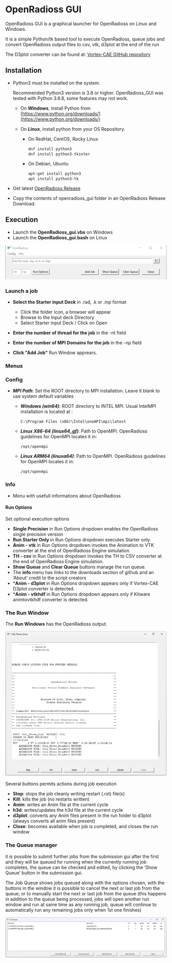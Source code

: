 # OpenRadioss GUI

OpenRadioss GUI is a graphical launcher for OpenRadioss on Linux and Windows.

It is a simple Python/tk based tool to execute OpenRadioss, queue jobs and convert OpenRadioss output files to csv, vtk, d3plot at the end of the run

The D3plot converter can be found at: [Vortex-CAE GitHub repository](https://github.com/Vortex-CAE/Vortex-Radioss)

## Installation

* Python3 must be installed on the system.

  Recommended Python3 version is 3.8 or higher.
  OpenRadioss_GUI was tested with Python 3.6.8, some features may not work.

  * On ***Windows***, install Python from [https://www.python.org/downloads/](https://www.python.org/downloads/)
  * On ***Linux***, install python from your OS Repository.

    * On RedHat, CentOS, Rocky Linux

          dnf install python3
          dnf install python3-tkinter

    * On Debian, Ubuntu

          apt-get install python3
          apt install python3-tk

* Get latest [OpenRadioss Release](https://github.com/OpenRadioss/OpenRadioss/releases)

* Copy the contents of openradioss_gui folder in an OpenRadioss Release Download.

## Execution

* Launch the **OpenRadioss_gui.vbs** on Windows
* Launch the **OpenRadioss_gui.bash** on Linux

![image](./icon/OpenRadioss_gui.jpg)

### Launch a job

* **Select the Starter input Deck** in .rad, .k or .inp format

  * Click the folder Icon, a browser will appear
  * Browse to the Input deck Directory
  * Select Starter input Deck / Click on Open

* **Enter the number of thread for the job** in the -nt field
* **Enter the number of MPI Domains for the job** in the -np field
* **Click "Add Job"** Run Window apprears.

### Menus

### Config

* ***MPI Path***: Set the ROOT directory to MPI installation. Leave it blank to use system default variables

  * ***Windows (win64)***: ROOT directory to INTEL MPI. Usual IntelMPI installation is located at :

        C:\Program Files (x86)\Intel\oneAPI\mpi\latest

  * ***Linux X86-64 (linux64_gf)***: Path to OpenMPI. OpenRadioss guidelines for OpenMPI locates it in:

        /opt/openmpi

  * ***Linux ARM64 (linuxa64)***: Path to OpenMPI. OpenRadioss guidelines for OpenMPI locates it in:

        /opt/openmpi

### Info

* Menu with usefull informations about OpenRadioss

#### Run Options

Set optional execution options

* **Single Precision**  in Run Options dropdown enables the OpenRadioss single precision version
* **Run Starter Only** in Run Options dropdown executes Starter only.
* **Anim - vtk** in Run Options dropdown invokes the Animation to VTK converter at the end of OpenRadioss Engine simulation.
* **TH - csv** in Run Options dropdown invokes the TH to CSV converter at the end of OpenRadioss Engine simulation.
* **Show Queue** and **Clear Queue** buttons manage the run queue.
* The **info** menu has links to the downloads section of github and an ‘About’ credit to the script creators
* ***Anim - d3plot** in Run Options dropdown appears only if Vortex-CAE D3plot converter is detected.
* ***Anim - vtkhdf** in Run Options dropdown appears only if Kitware animtovtkhdf converter is detected.

### The Run Window

The **Run Windows** has the OpenRadioss output.

![image](./icon/job_window.png)

Several buttons permits actions during job execution

* **Stop**: stops the job cleanly writing restart (.rst) file(s)
* **Kill**: kills the job (no restarts written)
* **Anim**: writes an Anim file at the current cycle
* **h3d**: writes/updates the h3d file at the current cycle
* **d3plot**: converts any Anim files present in the run folder to d3plot (always converts all anim files present)
* **Close**: becomes available when job is completed, and closes the run window

### The Queue manager

it is possible to submit further jobs from the submission gui after the first and they will be queued for running when the currently running job completes, the queue can be checked and edited, by clicking the ‘Show Queue’ button in the submission gui.

The Job Queue shows jobs queued along with the options chosen, with the buttons in the window it is possible to cancel the next or last job from the queue, or to manually start the next or last job from the queue (this happens in addition to the queue being processed, jobs will open another run window and run at same time as any running job, queue will continue to automatically run any remaining jobs only when 1st one finishes)

![image](./icon/queue_window.png)
